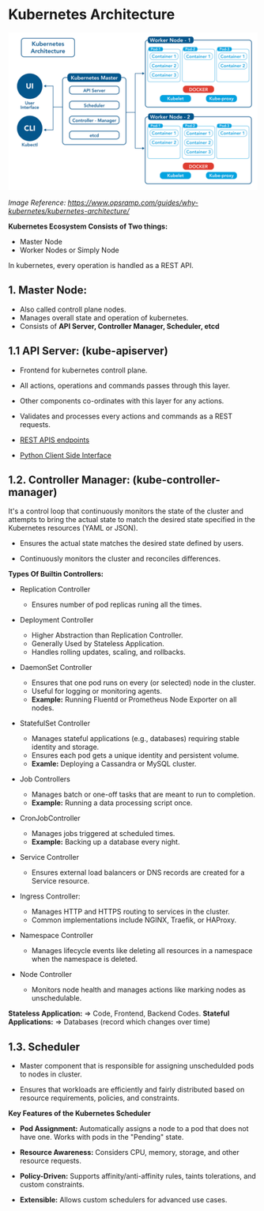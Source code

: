 # Kubernetes Architecture

![Kubernetes Architecture](../../images/Kubernetes-Architecture.jpeg)

*Image Reference: https://www.opsramp.com/guides/why-kubernetes/kubernetes-architecture/*

**Kubernetes Ecosystem Consists of Two things:**

- Master Node
- Worker Nodes or Simply Node

In kubernetes, every operation is handled as a REST API.

## 1. Master Node:

- Also called controll plane nodes.
- Manages overall state and operation of kubernetes.
- Consists of **API Server, Controller Manager, Scheduler, etcd**

## 1.1 API Server: (kube-apiserver)

- Frontend for kubernetes controll plane.
- All actions, operations and commands passes through this layer.
- Other components co-ordinates with this layer for any actions.
- Validates and processes every actions and commands as a REST requests.

- [REST APIS endpoints](https://kubernetes.io/docs/concepts/overview/kubernetes-api/)

- [Python Client Side Interface](https://github.com/kubernetes-client/python)

## 1.2. Controller Manager: (kube-controller-manager)

It's a control loop that continuously monitors the state of the cluster and attempts to bring the actual state to match the desired state specified in the Kubernetes resources (YAML or JSON).

- Ensures the actual state matches the desired state defined by users.

- Continuously monitors the cluster and reconciles differences.

**Types Of Builtin Controllers:**

- Replication Controller
    - Ensures number of pod replicas runing all the times.

- Deployment Controller
    - Higher Abstraction than Replication Controller.
    - Generally Used by Stateless Application.
    - Handles rolling updates, scaling, and rollbacks.

- DaemonSet Controller
    - Ensures that one pod runs on every (or selected) node in the cluster.
    - Useful for logging or monitoring agents.
    - **Example:** Running Fluentd or Prometheus Node Exporter on all nodes.

- StatefulSet Controller
    - Manages stateful applications (e.g., databases) requiring stable identity and storage.
    - Ensures each pod gets a unique identity and persistent volume.
    - **Examle:** Deploying a Cassandra or MySQL cluster.

- Job Controllers
    - Manages batch or one-off tasks that are meant to run to completion.
    - **Example:** Running a data processing script once.

- CronJobController
    - Manages jobs triggered at scheduled times.
    - **Example:** Backing up a database every night.

- Service Controller
    - Ensures external load balancers or DNS records are created for a Service resource.

- Ingress Controller:
    - Manages HTTP and HTTPS routing to services in the cluster.
    - Common implementations include NGINX, Traefik, or HAProxy.

- Namespace Controller
    - Manages lifecycle events like deleting all resources in a namespace when the namespace is deleted.

- Node Controller
    - Monitors node health and manages actions like marking nodes as unschedulable.

**Stateless Application:** => Code, Frontend, Backend Codes.
**Stateful Applications:** => Databases (record which changes over time)

## 1.3. Scheduler

- Master component that is responsible for assigning unschedulded pods to nodes in cluster. 

- Ensures that workloads are efficiently and fairly distributed based on resource requirements, policies, and constraints.

**Key Features of the Kubernetes Scheduler**

- **Pod Assignment:** Automatically assigns a node to a pod that does not have one. Works with pods in the "Pending" state.

- **Resource Awareness:** Considers CPU, memory, storage, and other resource requests.

- **Policy-Driven:** Supports affinity/anti-affinity rules, taints tolerations, and custom constraints.

- **Extensible:** Allows custom schedulers for advanced use cases.

